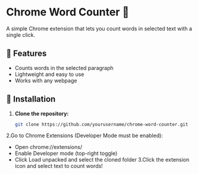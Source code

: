 # Chrome Word Counter 📝  

A simple Chrome extension that lets you count words in selected text with a single click.  

## 🚀 Features  
- Counts words in the selected paragraph  
- Lightweight and easy to use  
- Works with any webpage  

## 📌 Installation  
1. **Clone the repository:**  
   ```bash
   git clone https://github.com/yourusername/chrome-word-counter.git
2.Go to Chrome Extensions (Developer Mode must be enabled):
   - Open chrome://extensions/
   - Enable Developer mode (top-right toggle)
   - Click Load unpacked and select the cloned folder
3.Click the extension icon and select text to count words!
